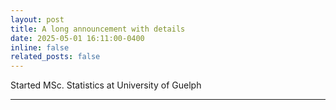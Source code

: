 ```yaml
---
layout: post
title: A long announcement with details
date: 2025-05-01 16:11:00-0400
inline: false
related_posts: false
---
```


Started MSc. Statistics at University of Guelph

---


